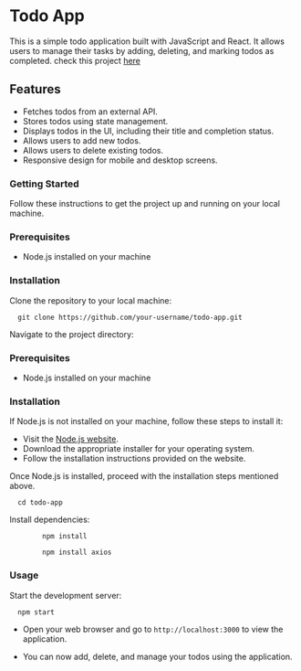 # Todo App
This is a simple todo application built with JavaScript and React. It allows users to manage their tasks by adding, deleting, and marking todos as completed.
check this project [here](https://todo-task-pied.vercel.app/)

## Features
- Fetches todos from an external API.
- Stores todos using state management.
- Displays todos in the UI, including their title and completion status.
- Allows users to add new todos.
- Allows users to delete existing todos.
- Responsive design for mobile and desktop screens.

### Getting Started
Follow these instructions to get the project up and running on your local machine.

### Prerequisites
- Node.js installed on your machine

### Installation
Clone the repository to your local machine:

      git clone https://github.com/your-username/todo-app.git

Navigate to the project directory:

### Prerequisites

- Node.js installed on your machine

### Installation

If Node.js is not installed on your machine, follow these steps to install it:

- Visit the [Node.js website](https://nodejs.org/).
- Download the appropriate installer for your operating system.
- Follow the installation instructions provided on the website.

Once Node.js is installed, proceed with the installation steps mentioned above.

      cd todo-app

Install dependencies:

            npm install

            npm install axios

### Usage

Start the development server:

      npm start

- Open your web browser and go to `http://localhost:3000` to view the application.

- You can now add, delete, and manage your todos using the application.

